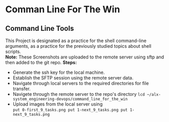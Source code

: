# Comman Line For The Win
## Command Line Tools
This Project is designated as a practice for the shell command-line arguments, as a practice for the previously studied topics about shell scripts.<br>
**Note:** These Screenshots are uploaded to the remote server using sftp and then added to the git repo.
**Steps:**
- Generate the ssh key for the local machine.
- Establish the SFTP session using the remote server data.
- Navigate through local servers to the required directories for file transfer.
- Navigete through the remote server to the repo's directory `lcd ~/alx-system_engineering-devops/command_line_for_the_win`
- Upload images from the local server using <br>```put 0-first_9_tasks.png
  put 1-next_9_tasks.png
  put 1-next_9_tasks.png```
